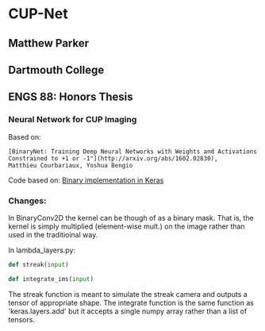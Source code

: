 # CUP-Net
## Matthew Parker 
## Dartmouth College
## ENGS 88: Honors Thesis 
### Neural Network for CUP Imaging

Based on:
```
[BinaryNet: Training Deep Neural Networks with Weights and Activations Constrained to +1 or -1"](http://arxiv.org/abs/1602.02830),
Matthieu Courbariaux, Yoshua Bengio
```

Code based on: [Binary implementation in Keras](https://github.com/DingKe/nn_playground/tree/master/binarynet)


### Changes: 
In BinaryConv2D the kernel can be though of as a binary mask. That is, the kernel is simply multiplied (element-wise mult.) on the image rather than used in the traditioinal way.


In lambda_layers.py:

```python
def streak(input)

def integrate_ims(input)
```

The streak function is meant to simulate the streak camera and outputs a tensor of appropriate shape. 
The integrate function is the same function as 'keras.layers.add' but it accepts a single numpy array rather than a list of tensors.


